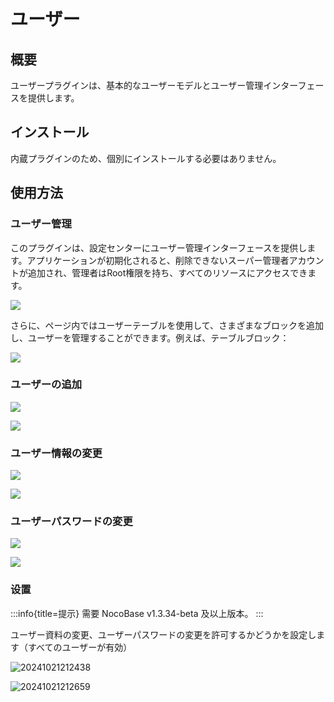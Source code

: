 # ユーザー

<PluginInfo name="users"></PluginInfo>

## 概要

ユーザープラグインは、基本的なユーザーモデルとユーザー管理インターフェースを提供します。

## インストール

内蔵プラグインのため、個別にインストールする必要はありません。

## 使用方法

### ユーザー管理

このプラグインは、設定センターにユーザー管理インターフェースを提供します。アプリケーションが初期化されると、削除できないスーパー管理者アカウントが追加され、管理者はRoot権限を持ち、すべてのリソースにアクセスできます。

![](https://static-docs.nocobase.com/44bf40f56b45d4dd96c424fb08082cf6.png)

さらに、ページ内ではユーザーテーブルを使用して、さまざまなブロックを追加し、ユーザーを管理することができます。例えば、テーブルブロック：

![](https://static-docs.nocobase.com/76b5a4652f869541a9e8f18a4568a7c9.png)

### ユーザーの追加

![](https://static-docs.nocobase.com/4f8ef9ffc1c17f275b62b462f6385b19.png)

![](https://static-docs.nocobase.com/437828173950bd7c21b40a6243ffe150.png)

### ユーザー情報の変更

![](https://static-docs.nocobase.com/d25e06872bd1d48ed8c1139728fa5ff3.png)

![](https://static-docs.nocobase.com/c140bcaab240385b9b5aca32a2ec2801.png)

### ユーザーパスワードの変更

![](https://static-docs.nocobase.com/26c24c4cebda3d144dc4e9b728c2ede5.png)

![](https://static-docs.nocobase.com/23a2b2223cb5b387b3699cc6143302e8.png)

### 设置

:::info{title=提示}
需要 NocoBase v1.3.34-beta 及以上版本。
:::

ユーザー資料の変更、ユーザーパスワードの変更を許可するかどうかを設定します（すべてのユーザーが有効）

![20241021212438](https://static-docs.nocobase.com/20241021212438.png)

![20241021212659](https://static-docs.nocobase.com/20241021212659.png)
